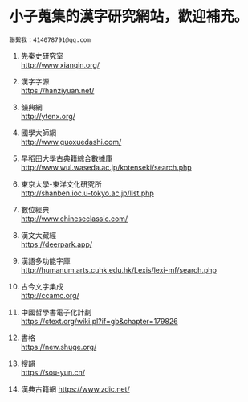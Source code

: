 # 小子蒐集的漢字研究網站，歡迎補充。
```
聯繫我：414078791@qq.com
```

1. 先秦史研究室  
http://www.xianqin.org/

2. 漢字字源  
https://hanziyuan.net/

3. 韻典網  
http://ytenx.org/

4. 國學大師網  
http://www.guoxuedashi.com/

5. 早稻田大學古典籍綜合數據庫  
http://www.wul.waseda.ac.jp/kotenseki/search.php

6. 東京大學-東洋文化研究所  
http://shanben.ioc.u-tokyo.ac.jp/list.php

7. 數位經典  
http://www.chineseclassic.com/

8. 漢文大藏經  
https://deerpark.app/

9. 漢語多功能字庫  
http://humanum.arts.cuhk.edu.hk/Lexis/lexi-mf/search.php

10. 古今文字集成  
http://ccamc.org/

11. 中國哲學書電子化計劃  
https://ctext.org/wiki.pl?if=gb&chapter=179826

12. 書格  
https://new.shuge.org/

13. 搜韻  
https://sou-yun.cn/

14. 漢典古籍網
https://www.zdic.net/
